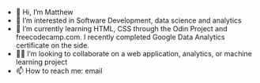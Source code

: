 - 👋 Hi, I’m Matthew 
- 👀 I’m interested in Software Development, data science and analytics
- 🌱 I’m currently learning HTML, CSS through the Odin Project and freecodecamp.com. I recently completed Google Data Analytics certificate on the side.
- 🐱‍👤 I’m looking to collaborate on a web application, analytics, or machine learning project
- 📫 How to reach me: email 
<!---
MatthewGerrior is a special ✨ repository because its `README.md` (this file) appears on your GitHub profile.
--->
